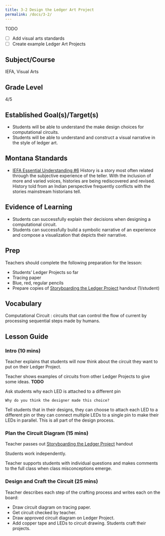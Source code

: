 ```yaml
---
title: 3-2 Design the Ledger Art Project
permalink: /docs/3-2/
---
```

TODO
- [ ] Add visual arts standards
- [ ] Create example Ledger Art Projects

## Subject/Course
IEFA, Visual Arts

## Grade Level
4/5    

## Established Goal(s)/Target(s)
-	Students will be able to understand the make design choices for computational circuits.
-	Students will be able to understand and construct a visual narrative in the style of ledger art.

## Montana Standards
- <u>IEFA Essential Understanding #6</u> History is a story most often related through the subjective experience of the teller. With the inclusion of more and varied voices, histories are being rediscovered and revised. History told from an Indian perspective frequently conflicts with the stories mainstream historians tell.

## Evidence of Learning
- Students can successfully explain their decisions when designing a computational circuit.
- Students can successfully build a symbolic narrative of an experience and compose a visualization that depicts their narrative.

## Prep
Teachers should complete the following preparation for the lesson:

- Students’ Ledger Projects so far
- Tracing paper
- Blue, red, regular pencils
- Prepare copies of [Storyboarding the Ledger Project](../resources/3-2_storyboard-ledger.pdf) handout (1/student)


## Vocabulary
Computational Circuit
: circuits that can control the flow of current by processing sequential steps made by humans.

## Lesson Guide

### Intro (10 mins)
Teacher explains that students will now think about the circuit they want to put on their Ledger Project.

Teacher shows examples of circuits from other Ledger Projects to give some ideas. **TODO**

Ask students why each LED is attached to a different pin
```
Why do you think the designer made this choice?
```
Tell students that in their designs, they can choose to attach each LED to a different pin or they can connect multiple LEDs to a single pin to make their LEDs in parallel. This is all part of the design process.

### Plan the Circuit Diagram (15 mins)
Teacher passes out [Storyboarding the Ledger Project](../resources/3_2-storyboard-ledger.pdf) handout

Students work independently.

Teacher supports students with individual questions and makes comments to the full class when class misconceptions emerge.

### Design and Craft the Circuit (25 mins)
Teacher describes each step of the crafting process and writes each on the board:
- Draw circuit diagram on tracing paper.
- Get circuit checked by teacher.
- Draw approved circuit diagram on Ledger Project.
- Add copper tape and LEDs to circuit drawing.
Students craft their projects. 
